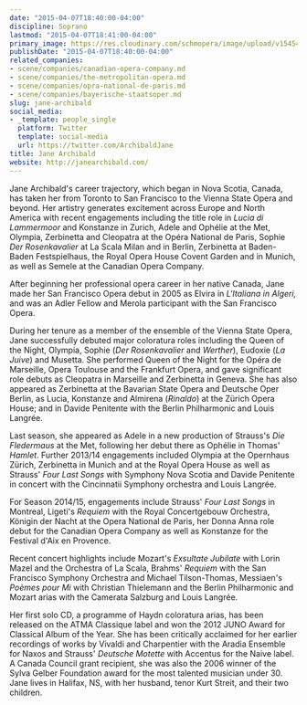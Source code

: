 ```yaml
---
date: "2015-04-07T18:40:00-04:00"
discipline: Soprano
lastmod: "2015-04-07T18:41:00-04:00"
primary_image: https://res.cloudinary.com/schmopera/image/upload/v1545409169/media/webhook-uploads/1428446474747/jane8.jpg.jpg
publishDate: "2015-04-07T18:40:00-04:00"
related_companies:
- scene/companies/canadian-opera-company.md
- scene/companies/the-metropolitan-opera.md
- scene/companies/opra-national-de-paris.md
- scene/companies/bayerische-staatsoper.md
slug: jane-archibald
social_media:
- _template: people_single
  platform: Twitter
  template: social-media
  url: https://twitter.com/ArchibaldJane
title: Jane Archibald
website: http://janearchibald.com/
---
```


<p>
	Jane Archibald's career trajectory, which began in Nova Scotia, Canada, has taken her from Toronto to San Francisco to the Vienna State Opera and beyond. Her artistry generates excitement across Europe and North America with recent engagements including the title role in <em>Lucia di Lammermoor</em> and Konstanze in Zurich, Adele and Ophélie at the Met, Olympia, Zerbinetta and Cleopatra at the Opéra National de Paris, Sophie <em>Der Rosenkavalier</em> at La Scala Milan and in Berlin, Zerbinetta at Baden-Baden Festspielhaus, the Royal Opera House Covent Garden and in Munich, as well as Semele at the Canadian Opera Company.
</p>
<p>
	After beginning her professional opera career in her native Canada, Jane made her San Francisco Opera debut in 2005 as Elvira in <em>L'Italiana in Algeri,</em> and was an Adler Fellow and Merola participant with the San Francisco Opera.
</p>
<p>
	During her tenure as a member of the ensemble of the Vienna State Opera, Jane successfully debuted major coloratura roles including the Queen of the Night, Olympia, Sophie (<em>Der Rosenkavalier </em>and <em>Werther</em>), Eudoxie (<em>La Juive</em>) and Musetta. She performed Queen of the Night for the Opéra de Marseille, Opera Toulouse and the Frankfurt Opera, and gave significant role debuts as Cleopatra in Marseille and Zerbinetta in Geneva. She has also appeared as Zerbinetta at the Bavarian State Opera and Deutsche Oper Berlin, as Lucia, Konstanze and Almirena (<em>Rinaldo</em>) at the Zürich Opera House; and in Davide Penitente with the Berlin Philharmonic and Louis Langrée.
</p>
<p>
	Last season, she appeared as Adele in a new production of Strauss's <em>Die Fledermaus</em> at the Met, following her debut there as Ophélie in Thomas' <em>Hamlet</em>. Further 2013/14 engagements included Olympia at the Opernhaus Zürich, Zerbinetta in Munich and at the Royal Opera House as well as Strauss' <em>Four Last Songs</em> with Symphony Nova Scotia and Davide Penitente in concert with the Cincinnatii Symphony orchestra and Louis Langrée.
</p>
<p>
	For Season 2014/15, engagements include Strauss' <em>Four Last Songs</em> in Montreal, Ligeti's <em>Requiem</em> with the Royal Concertgebouw Orchestra, Königin der Nacht at the Opera National de Paris, her Donna Anna role debut for the Canadian Opera Company as well as Konstanze for the Festival d'Aix en Provence.
</p>
<p>
	Recent concert highlights include Mozart's <em>Exsultate Jubilate</em> with Lorin Mazel and the Orchestra of La Scala, Brahms' <em>Requiem</em> with the San Francisco Symphony Orchestra and Michael Tilson-Thomas, Messiaen's<em> Poèmes pour Mi</em> with Christian Thielemann and the Berlin Philharmonic and Mozart arias with the Camerata Salzburg and Louis Langrée.
</p>
<p>
	Her first solo CD, a programme of Haydn coloratura arias, has been released on the ATMA Classique label and won the 2012 JUNO Award for Classical Album of the Year. She has been critically acclaimed for her earlier recordings of works by Vivaldi and Charpentier with the Aradia Ensemble for Naxos and Strauss' <em>Deutsche Motette</em> with Accentus for the Naive label. A Canada Council grant recipient, she was also the 2006 winner of the Sylva Gelber Foundation award for the most talented musician under 30. Jane lives in Halifax, NS, with her husband, tenor Kurt Streit, and their two children.
</p>
